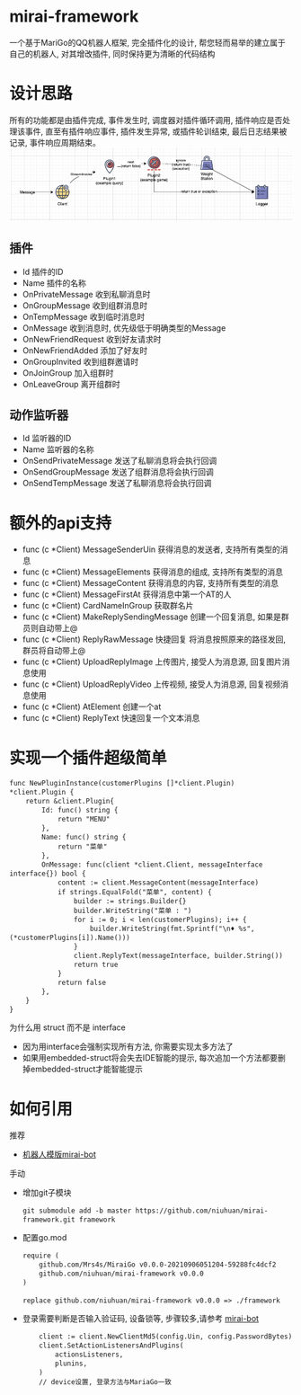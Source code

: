 mirai-framework
=====
一个基于MariGo的QQ机器人框架, 完全插件化的设计, 帮您轻而易举的建立属于自己的机器人, 对其增改插件, 同时保持更为清晰的代码结构

# 设计思路

所有的功能都是由插件完成, 事件发生时, 调度器对插件循环调用, 插件响应是否处理该事件, 直至有插件响应事件, 插件发生异常, 或插件轮训结束, 最后日志结果被记录, 事件响应周期结束。
![img.png](images/invoke.png)

## 插件

- Id 插件的ID
- Name 插件的名称
- OnPrivateMessage 收到私聊消息时
- OnGroupMessage 收到组群消息时
- OnTempMessage 收到临时消息时
- OnMessage 收到消息时, 优先级低于明确类型的Message
- OnNewFriendRequest 收到好友请求时
- OnNewFriendAdded 添加了好友时
- OnGroupInvited 收到组群邀请时
- OnJoinGroup 加入组群时
- OnLeaveGroup 离开组群时

## 动作监听器

- Id 监听器的ID
- Name 监听器的名称
- OnSendPrivateMessage 发送了私聊消息将会执行回调
- OnSendGroupMessage 发送了组群消息将会执行回调
- OnSendTempMessage 发送了私聊消息将会执行回调


# 额外的api支持

- func (c *Client) MessageSenderUin 获得消息的发送者, 支持所有类型的消息
- func (c *Client) MessageElements 获得消息的组成, 支持所有类型的消息
- func (c *Client) MessageContent 获得消息的内容, 支持所有类型的消息
- func (c *Client) MessageFirstAt 获得消息中第一个AT的人
- func (c *Client) CardNameInGroup 获取群名片
- func (c *Client) MakeReplySendingMessage 创建一个回复消息, 如果是群员则自动带上@
- func (c *Client) ReplyRawMessage 快捷回复 将消息按照原来的路径发回, 群员将自动带上@
- func (c *Client) UploadReplyImage 上传图片, 接受人为消息源, 回复图片消息使用
- func (c *Client) UploadReplyVideo 上传视频, 接受人为消息源, 回复视频消息使用
- func (c *Client) AtElement 创建一个at
- func (c *Client) ReplyText 快速回复一个文本消息

# 实现一个插件超级简单

```
func NewPluginInstance(customerPlugins []*client.Plugin) *client.Plugin {
	return &client.Plugin{
		Id: func() string {
			return "MENU"
		},
		Name: func() string {
			return "菜单"
		},
		OnMessage: func(client *client.Client, messageInterface interface{}) bool {
			content := client.MessageContent(messageInterface)
			if strings.EqualFold("菜单", content) {
				builder := strings.Builder{}
				builder.WriteString("菜单 : ")
				for i := 0; i < len(customerPlugins); i++ {
					builder.WriteString(fmt.Sprintf("\n♦️ %s", (*customerPlugins[i]).Name()))
				}
				client.ReplyText(messageInterface, builder.String())
				return true
			}
			return false
		},
	}
}
```

为什么用 struct 而不是 interface

- 因为用interface会强制实现所有方法, 你需要实现太多方法了
- 如果用embedded-struct将会失去IDE智能的提示, 每次追加一个方法都要删掉embedded-struct才能智能提示

# 如何引用

推荐
- [机器人模版mirai-bot](https://github.com/niuhuan/mirai-bot)

手动
- 增加git子模块
    ```shell
    git submodule add -b master https://github.com/niuhuan/mirai-framework.git framework
    ```

- 配置go.mod
    ```
    require (
        github.com/Mrs4s/MiraiGo v0.0.0-20210906051204-59288fc4dcf2
        github.com/niuhuan/mirai-framework v0.0.0
    )
    
    replace github.com/niuhuan/mirai-framework v0.0.0 => ./framework
    
    ```

- 登录需要判断是否输入验证码, 设备锁等, 步骤较多,请参考 [mirai-bot](https://github.com/niuhuan/mirai-bot)
    ```
        client := client.NewClientMd5(config.Uin, config.PasswordBytes)
        client.SetActionListenersAndPlugins(
            actionsListeners,
            plunins,
        )
        // device设置, 登录方法与MariaGo一致 
    ```
